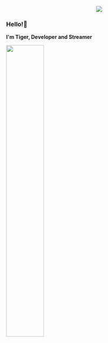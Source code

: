 <!-- ![Preview](./images/bg.jpg) -->

<div align="center">
<img src="https://typograssy.deno.dev/api?text=SomboyTiger&l0=none&l1=00cce6&l2=80f1ff&l3=009eb3&l4=caf9ff&bg=none&frame=none&speed=100&comment=">
</div>

### Hello!👋

**I'm Tiger, Developer and Streamer** 

<img width="45%" src="https://readme-stats-git-main-somboytiger.vercel.app/api/top-langs/?username=MiyagawaMizu&show_icons=true&count_private=true&theme=react&hide_border=true&bg_color=0D1117&layout=compact"/>